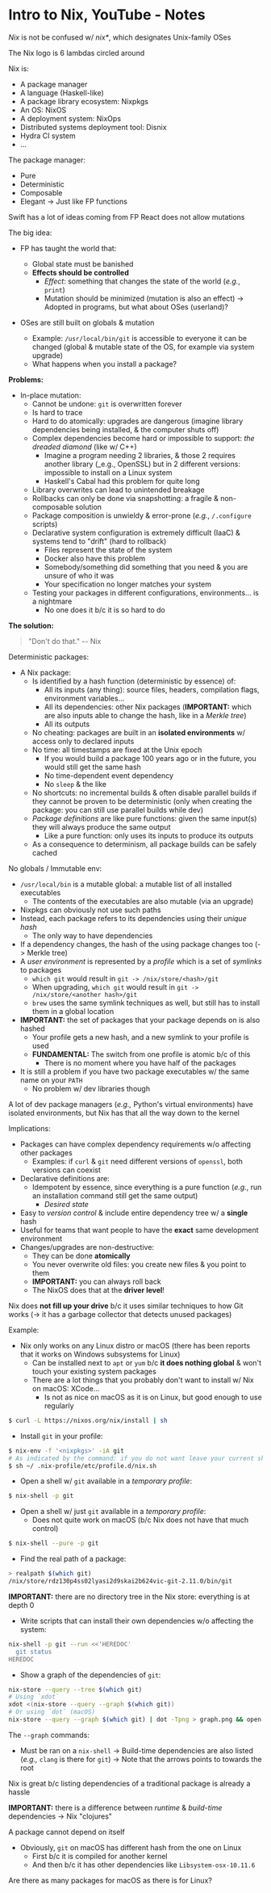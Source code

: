 # Intro to Nix, YouTube - Notes

_Nix_ is not be confused w/ _nix*_, which designates Unix-family OSes

The Nix logo is 6 lambdas circled around

Nix is:
- A package manager
- A language (Haskell-like)
- A package library ecosystem: Nixpkgs
- An OS: NixOS
- A deployment system: NixOps
- Distributed systems deployment tool: Disnix
- Hydra CI system
- ...

The package manager:
- Pure
- Deterministic
- Composable
- Elegant
-> Just like FP functions

Swift has a lot of ideas coming from FP
React does not allow mutations

The big idea:
- FP has taught the world that:
  - Global state must be banished
  - **Effects should be controlled**
    - _Effect_: something that changes the state of the world (_e.g._, `print`)
    - Mutation should be minimized (mutation is also an effect)
-> Adopted in programs, but what about OSes (userland)?

- OSes are still built on globals & mutation
  - Example: `/usr/local/bin/git` is accessible to everyone it can be changed (global & mutable state of the OS, for example via system upgrade)
  - What happens when you install a package?

**Problems:**
- In-place mutation:
  - Cannot be undone: `git` is overwritten forever
  - Is hard to trace
  - Hard to do atomically: upgrades are dangerous (imagine library dependencies being installed, & the computer shuts off)
  - Complex dependencies become hard or impossible to support: _the dreaded diamond_ (like w/ C++)
    - Imagine a program needing 2 libraries, & those 2 requires another library (_e.g., OpenSSL) but in 2 different versions: impossible to install on a Linux system
    - Haskell's Cabal had this problem for quite long
  - Library overwrites can lead to unintended breakage
  - Rollbacks can only be done via snapshotting: a fragile & non-composable solution
  - Package composition is unwieldy & error-prone (_e.g._, `/.configure` scripts)
  - Declarative system configuration is extremely difficult (IaaC) & systems tend to "drift" (hard to rollback)
    - Files represent the state of the system
    - Docker also have this problem
    - Somebody/something did something that you need & you are unsure of who it was
    - Your specification no longer matches your system
  - Testing your packages in different configurations, environments... is a nightmare
    - No one does it b/c it is so hard to do
  
**The solution:**
> "Don't do that." -- Nix

Deterministic packages:
- A Nix package:
  - Is identified by a hash function (deterministic by essence) of:
    - All its inputs (any thing): source files, headers, compilation flags, environment variables...
    - All its dependencies: other Nix packages (**IMPORTANT:** which are also inputs able to change the hash, like in a _Merkle tree_)
    - All its outputs
  - No cheating: packages are built in an **isolated environments** w/ access only to declared inputs
  - No time: all timestamps are fixed at the Unix epoch
    - If you would build a package 100 years ago or in the future, you would still get the same hash
    - No time-dependent event dependency
    - No `sleep` & the like
  - No shortcuts: no incremental builds & often disable parallel builds if they cannot be proven to be deterministic (only when creating the package: you can still use parallel builds while dev)
  - _Package definitions_ are like pure functions: given the same input(s) they will always produce the same output
    - Like a pure function: only uses its inputs to produce its outputs
  - As a consequence to determinism, all package builds can be safely cached

No globals / Immutable env:
- `/usr/local/bin` is a mutable global: a mutable list of all installed executables
  + The contents of the executables are also mutable (via an upgrade)
- Nixpkgs can obviously not use such paths
- Instead, each package refers to its dependencies using their _unique hash_
  - The only way to have dependencies
- If a dependency changes, the hash of the using package changes too (-> Merkle tree)
- A _user environment_ is represented by a _profile_ which is a set of _symlinks_ to packages
  - `which git` would result in `git -> /nix/store/<hash>/git`
  - When upgrading, `which git` would result in `git -> /nix/store/<another hash>/git`
  - `brew` uses the same symlink techniques as well, but still has to install them in a global location
- **IMPORTANT:** the set of packages that your package depends on is also hashed
  - Your profile gets a new hash, and a new symlink to your profile is used
  - **FUNDAMENTAL:** The switch from one profile is atomic b/c of this
    - There is no moment where you have half of the packages
- It is still a problem if you have two package executables w/ the same name on your `PATH`
  - No problem w/ dev libraries though

A lot of dev package managers (_e.g.,_ Python's virtual environments) have isolated environments, but Nix has that all the way down to the kernel

Implications:
- Packages can have complex dependency requirements w/o affecting other packages
  - Examples: if `curl` & `git` need different versions of `openssl`, both versions can coexist
- Declarative definitions are:
  - Idempotent by essence, since everything is a pure function (_e.g._, run an installation command still get the same output)
    - _Desired state_
-  Easy to _version control_ & include entire dependency tree w/ a **single** hash
- Useful for teams that want people to have the **exact** same development environment
- Changes/upgrades are non-destructive:
  - They can be done **atomically**
  - You never overwrite old files: you create new files & you point to them
  - **IMPORTANT:** you can always roll back
  - The NixOS does that at the **driver level**!

Nix does **not fill up your drive** b/c it uses similar techniques to how Git works (-> it has a garbage collector that detects unused packages)

Example:
- Nix only works on any Linux distro or macOS (there has been reports that it works on Windows subsystems for Linux)
  - Can be installed next to `apt` or `yum` b/c **it does nothing global** & won't touch your existing system packages
  - There are a lot things that you probably don't want to install w/ Nix on macOS: XCode...
    - Is not as nice on macOS as it is on Linux, but good enough to use regularly
```bash
$ curl -L https://nixos.org/nix/install | sh
```
- Install `git` in your profile:
```bash
$ nix-env -f '<nixpkgs>' -iA git
# As indicated by the command: if you do not want leave your current shell
$ sh ~/ .nix-profile/etc/profile.d/nix.sh
```
- Open a shell w/ `git` available in a _temporary profile_:
```bash
$ nix-shell -p git
```
- Open a shell w/ just `git` available in a _temporary profile_:
  - Does not quite work on macOS (b/c Nix does not have that much control)
```bash
$ nix-shell --pure -p git
```
- Find the real path of a package:
```bash
> realpath $(which git)
/nix/store/rdz130p4ss02lyasi2d9skai2b624vic-git-2.11.0/bin/git
```
**IMPORTANT:** there are no directory tree in the Nix store: everything is at depth 0

- Write scripts that can install their own dependencies w/o affecting the system:
```bash
nix-shell -p git --run <<'HEREDOC'
  git status
HEREDOC
```
- Show a graph of the dependencies of `git`:
```bash
nix-store --query --tree $(which git)
# Using `xdot`
xdot <(nix-store --query --graph $(which git))
# Or using `dot` (macOS)
nix-store --query --graph $(which git) | dot -Tpng > graph.png && open graph.png
```
The `--graph` commands:
- Must be ran on a `nix-shell`
-> Build-time dependencies are also listed (_e.g.,_ `clang` is there for `git`)
-> Note that the arrows points to towards the root

Nix is great b/c listing dependencies of a traditional package is already a hassle

**IMPORTANT:** there is a difference between _runtime_ & _build-time_ dependencies
-> Nix "clojures"

A package cannot depend on itself

- Obviously, `git` on macOS has different hash from the one on Linux
  - First b/c it is compiled for another kernel
  - And then b/c it has other dependencies like `Libsystem-osx-10.11.6`

Are there as many packages for macOS as there is for Linux?
